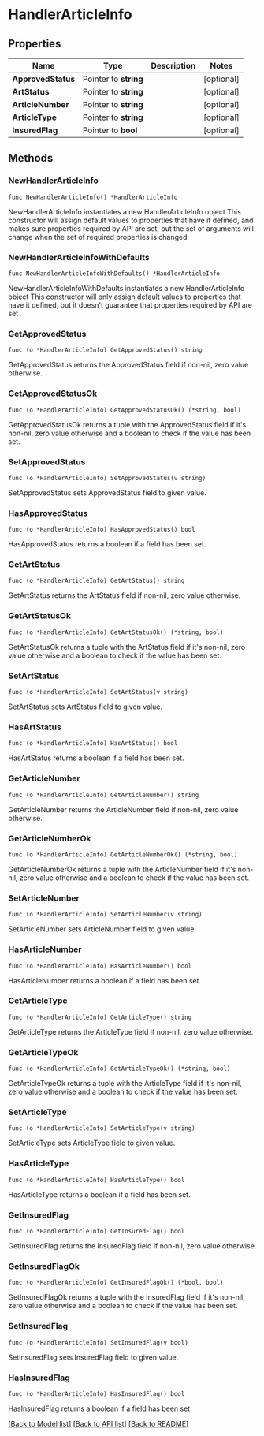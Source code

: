 # HandlerArticleInfo

## Properties

Name | Type | Description | Notes
------------ | ------------- | ------------- | -------------
**ApprovedStatus** | Pointer to **string** |  | [optional] 
**ArtStatus** | Pointer to **string** |  | [optional] 
**ArticleNumber** | Pointer to **string** |  | [optional] 
**ArticleType** | Pointer to **string** |  | [optional] 
**InsuredFlag** | Pointer to **bool** |  | [optional] 

## Methods

### NewHandlerArticleInfo

`func NewHandlerArticleInfo() *HandlerArticleInfo`

NewHandlerArticleInfo instantiates a new HandlerArticleInfo object
This constructor will assign default values to properties that have it defined,
and makes sure properties required by API are set, but the set of arguments
will change when the set of required properties is changed

### NewHandlerArticleInfoWithDefaults

`func NewHandlerArticleInfoWithDefaults() *HandlerArticleInfo`

NewHandlerArticleInfoWithDefaults instantiates a new HandlerArticleInfo object
This constructor will only assign default values to properties that have it defined,
but it doesn't guarantee that properties required by API are set

### GetApprovedStatus

`func (o *HandlerArticleInfo) GetApprovedStatus() string`

GetApprovedStatus returns the ApprovedStatus field if non-nil, zero value otherwise.

### GetApprovedStatusOk

`func (o *HandlerArticleInfo) GetApprovedStatusOk() (*string, bool)`

GetApprovedStatusOk returns a tuple with the ApprovedStatus field if it's non-nil, zero value otherwise
and a boolean to check if the value has been set.

### SetApprovedStatus

`func (o *HandlerArticleInfo) SetApprovedStatus(v string)`

SetApprovedStatus sets ApprovedStatus field to given value.

### HasApprovedStatus

`func (o *HandlerArticleInfo) HasApprovedStatus() bool`

HasApprovedStatus returns a boolean if a field has been set.

### GetArtStatus

`func (o *HandlerArticleInfo) GetArtStatus() string`

GetArtStatus returns the ArtStatus field if non-nil, zero value otherwise.

### GetArtStatusOk

`func (o *HandlerArticleInfo) GetArtStatusOk() (*string, bool)`

GetArtStatusOk returns a tuple with the ArtStatus field if it's non-nil, zero value otherwise
and a boolean to check if the value has been set.

### SetArtStatus

`func (o *HandlerArticleInfo) SetArtStatus(v string)`

SetArtStatus sets ArtStatus field to given value.

### HasArtStatus

`func (o *HandlerArticleInfo) HasArtStatus() bool`

HasArtStatus returns a boolean if a field has been set.

### GetArticleNumber

`func (o *HandlerArticleInfo) GetArticleNumber() string`

GetArticleNumber returns the ArticleNumber field if non-nil, zero value otherwise.

### GetArticleNumberOk

`func (o *HandlerArticleInfo) GetArticleNumberOk() (*string, bool)`

GetArticleNumberOk returns a tuple with the ArticleNumber field if it's non-nil, zero value otherwise
and a boolean to check if the value has been set.

### SetArticleNumber

`func (o *HandlerArticleInfo) SetArticleNumber(v string)`

SetArticleNumber sets ArticleNumber field to given value.

### HasArticleNumber

`func (o *HandlerArticleInfo) HasArticleNumber() bool`

HasArticleNumber returns a boolean if a field has been set.

### GetArticleType

`func (o *HandlerArticleInfo) GetArticleType() string`

GetArticleType returns the ArticleType field if non-nil, zero value otherwise.

### GetArticleTypeOk

`func (o *HandlerArticleInfo) GetArticleTypeOk() (*string, bool)`

GetArticleTypeOk returns a tuple with the ArticleType field if it's non-nil, zero value otherwise
and a boolean to check if the value has been set.

### SetArticleType

`func (o *HandlerArticleInfo) SetArticleType(v string)`

SetArticleType sets ArticleType field to given value.

### HasArticleType

`func (o *HandlerArticleInfo) HasArticleType() bool`

HasArticleType returns a boolean if a field has been set.

### GetInsuredFlag

`func (o *HandlerArticleInfo) GetInsuredFlag() bool`

GetInsuredFlag returns the InsuredFlag field if non-nil, zero value otherwise.

### GetInsuredFlagOk

`func (o *HandlerArticleInfo) GetInsuredFlagOk() (*bool, bool)`

GetInsuredFlagOk returns a tuple with the InsuredFlag field if it's non-nil, zero value otherwise
and a boolean to check if the value has been set.

### SetInsuredFlag

`func (o *HandlerArticleInfo) SetInsuredFlag(v bool)`

SetInsuredFlag sets InsuredFlag field to given value.

### HasInsuredFlag

`func (o *HandlerArticleInfo) HasInsuredFlag() bool`

HasInsuredFlag returns a boolean if a field has been set.


[[Back to Model list]](../README.md#documentation-for-models) [[Back to API list]](../README.md#documentation-for-api-endpoints) [[Back to README]](../README.md)


